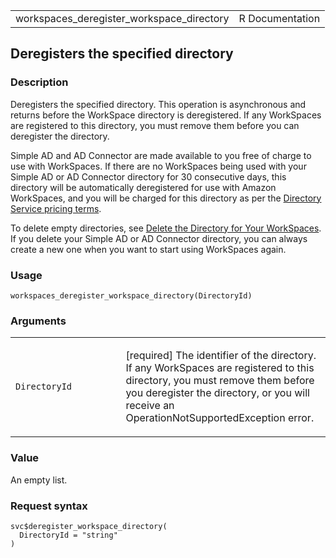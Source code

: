 <table style="width: 100%;">
<tbody>
<tr class="odd">
<td>workspaces_deregister_workspace_directory</td>
<td style="text-align: right;">R Documentation</td>
</tr>
</tbody>
</table>

## Deregisters the specified directory

### Description

Deregisters the specified directory. This operation is asynchronous and
returns before the WorkSpace directory is deregistered. If any
WorkSpaces are registered to this directory, you must remove them before
you can deregister the directory.

Simple AD and AD Connector are made available to you free of charge to
use with WorkSpaces. If there are no WorkSpaces being used with your
Simple AD or AD Connector directory for 30 consecutive days, this
directory will be automatically deregistered for use with Amazon
WorkSpaces, and you will be charged for this directory as per the
[Directory Service pricing
terms](https://aws.amazon.com/directoryservice/pricing/).

To delete empty directories, see [Delete the Directory for Your
WorkSpaces](https://docs.aws.amazon.com/workspaces/latest/adminguide/delete-workspaces-directory.html).
If you delete your Simple AD or AD Connector directory, you can always
create a new one when you want to start using WorkSpaces again.

### Usage

    workspaces_deregister_workspace_directory(DirectoryId)

### Arguments

<table>
<colgroup>
<col style="width: 35%" />
<col style="width: 65%" />
</colgroup>
<tbody>
<tr class="odd">
<td><code
id="workspaces_deregister_workspace_directory_:_DirectoryId">DirectoryId</code></td>
<td><p>[required] The identifier of the directory. If any WorkSpaces are
registered to this directory, you must remove them before you deregister
the directory, or you will receive an OperationNotSupportedException
error.</p></td>
</tr>
</tbody>
</table>

### Value

An empty list.

### Request syntax

    svc$deregister_workspace_directory(
      DirectoryId = "string"
    )
